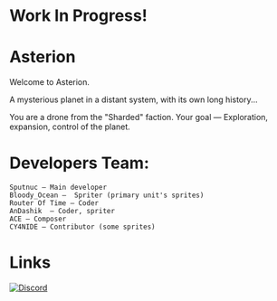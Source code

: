 # Work In Progress!

# Asterion
Welcome to Asterion.

A mysterious planet in a distant system, with its own long history...

You are a drone from the "Sharded" faction.
Your goal — Exploration, expansion, control of the planet.

# Developers Team:
	Sputnuc — Main developer
	Bloody_Ocean —  Spriter (primary unit's sprites)
	Router Of Time — Coder
	AnDashik  — Coder, spriter
	ACE — Composer
	CY4NIDE — Contributor (some sprites)

# Links
[![Discord](https://img.shields.io/discord/1278276676811358238?style=for-the-badge&color=ff9199&logo=discord&label=Asterion%20Server)](https://discord.gg/PcTnJ96mwf)
